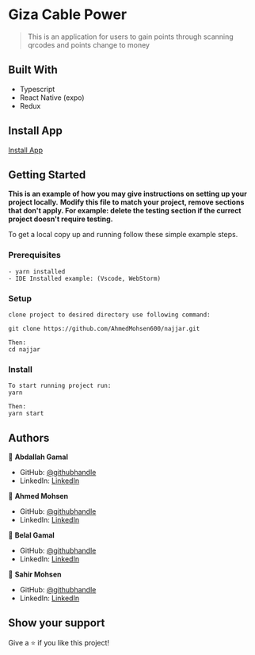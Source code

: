 # Giza Cable Power

> This is an application for users to gain points through scanning qrcodes and points change to money


## Built With

- Typescript
- React Native (expo)
- Redux

## Install App

[Install App](https://play.google.com/store/apps/details?id=com.gca.gca)


## Getting Started

**This is an example of how you may give instructions on setting up your project locally.**
**Modify this file to match your project, remove sections that don't apply. For example: delete the testing section if the currect project doesn't require testing.**


To get a local copy up and running follow these simple example steps.

### Prerequisites
    - yarn installed
    - IDE Installed example: (Vscode, WebStorm)
### Setup
    clone project to desired directory use following command:

    git clone https://github.com/AhmedMohsen600/najjar.git

    Then:
    cd najjar

### Install
    To start running project run:
    yarn

    Then:
    yarn start

## Authors

👤 **Abdallah Gamal**

- GitHub: [@githubhandle](https://github.com/abdoolly)
- LinkedIn: [LinkedIn](https://www.linkedin.com/in/abdallah-gamal-a012a3103/)

👤 **Ahmed Mohsen**

- GitHub: [@githubhandle](https://github.com/AhmedMohsen600)
- LinkedIn: [LinkedIn](https://www.linkedin.com/in/ahmed-frontend/)

👤 **Belal Gamal**

- GitHub: [@githubhandle](https://github.com/belalgamal46)
- LinkedIn: [LinkedIn](https://www.linkedin.com/in/belalgamal/)

👤 **Sahir Mohsen**

- GitHub: [@githubhandle](https://github.com/sahir2008)
- LinkedIn: [LinkedIn](https://www.linkedin.com/in/sahir-mohsen-602706128/)

## Show your support

Give a ⭐️ if you like this project!
